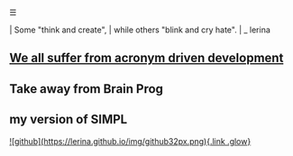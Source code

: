 
<div class="bg_lerina"></div><div class="navbar"><a class="openbtn" onclick="openNav()">&#9776;</a></div>
<main>

| Some "think and create",
| while others "blink and cry hate".
|                                   _ lerina



## [We all suffer from acronym driven development](./sect.html)

## Take away from Brain Prog

## my version of SIMPL

</main>
<footer>
  <a href="https://github.com/lerina" target="_blank" title="github">![github](https://lerina.github.io/img/github32px.png){.link .glow}
  </a>
</footer>

<script src="https://lerina.github.io/js/toc.js"></script>
<script>
let anchor= document.createElement('a');
anchor.href="javascript:closeNav()"; //void(0)"; //anchor[0].onclick = closeNav();
anchor.className = "closebtn";  
anchor.innerHTML="&times;";
document.getElementById("TOC").prepend(anchor);

let navCrumbs= document.createElement('div');
navCrumbs.className = "hover-nav";
navCrumbs.innerHTML = `
<div class="hover-nav">
<ul>
<li><a href="../../../index.html">⇦ home</a></li>
<li><a href="../../index.html">lerina</a></li>
<li><a href="../index.html">dev notes</a></li>
</ul>
</div>`;
document.getElementById("TOC").prepend(navCrumbs); 
</script>
